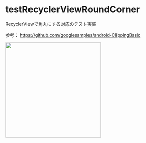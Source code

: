 # testRecyclerViewRoundCorner

RecyclerViewで角丸にする対応のテスト実装

参考：
https://github.com/googlesamples/android-ClippingBasic

<img src="https://raw.github.com/wiki/muaaru/testRecyclerViewRoundCorner/testRecyclerViewRoundCorner.gif" width="300"> 
